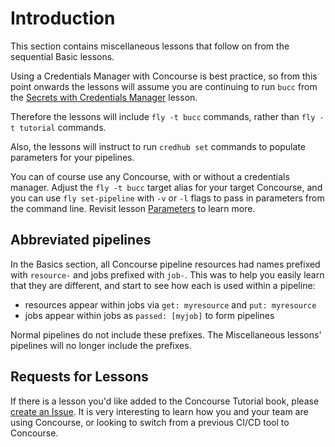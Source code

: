 # Introduction

This section contains miscellaneous lessons that follow on from the sequential Basic lessons.

Using a Credentials Manager with Concourse is best practice, so from this point onwards the lessons will assume you are continuing to run `bucc` from the [Secrets with Credentials Manager](/basics/secret-parameters.md) lesson. 

Therefore the lessons will include `fly -t bucc` commands, rather than `fly -t tutorial` commands.

Also, the lessons will instruct to run `credhub set` commands to populate parameters for your pipelines.

You can of course use any Concourse, with or without a credentials manager. Adjust the `fly -t bucc` target alias for your target Concourse, and you can use `fly set-pipeline` with `-v` or `-l` flags to pass in parameters from the command line. Revisit lesson [Parameters](/basics/parameters.md) to learn more.

## Abbreviated pipelines

In the Basics section, all Concourse pipeline resources had names prefixed with `resource-` and jobs prefixed with `job-`. This was to help you easily learn that they are different, and start to see how each is used within a pipeline:

* resources appear within jobs via `get: myresource` and `put: myresource`
* jobs appear within jobs as `passed: [myjob]` to form pipelines

Normal pipelines do not include these prefixes. The Miscellaneous lessons' pipelines will no longer include the prefixes.

## Requests for Lessons

If there is a lesson you'd like added to the Concourse Tutorial book, please [create an Issue](https://github.com/starkandwayne/concourse-tutorial/issues). It is very interesting to learn how you and your team are using Concourse, or looking to switch from a previous CI/CD tool to Concourse.